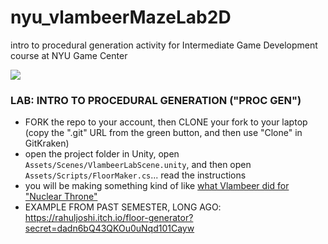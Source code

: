 # nyu_vlambeerMazeLab2D
intro to procedural generation activity for Intermediate Game Development course at NYU Game Center

![](http://www.vlambeer.com/wp-content/uploads/2013/04/level3.gif)

### LAB: INTRO TO PROCEDURAL GENERATION ("PROC GEN")
- FORK the repo to your account, then CLONE your fork to your laptop (copy the ".git" URL from the green button, and then use "Clone" in GitKraken)
- open the project folder in Unity, open `Assets/Scenes/VlambeerLabScene.unity`, and then open `Assets/Scripts/FloorMaker.cs`... read the instructions
- you will be making something kind of like [what Vlambeer did for "Nuclear Throne"](https://indienova.com/u/root/blogread/1766)
- EXAMPLE FROM PAST SEMESTER, LONG AGO: https://rahuljoshi.itch.io/floor-generator?secret=dadn6bQ43QKOu0uNqd101Cayw
